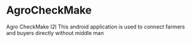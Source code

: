 # AgroCheckMake
Agro CheckMake I2I
This android application is used to connect farmers and buyers directly without middle man
